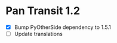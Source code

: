 Pan Transit 1.2
===============

* [x] Bump PyOtherSide dependency to 1.5.1
* [ ] Update translations
